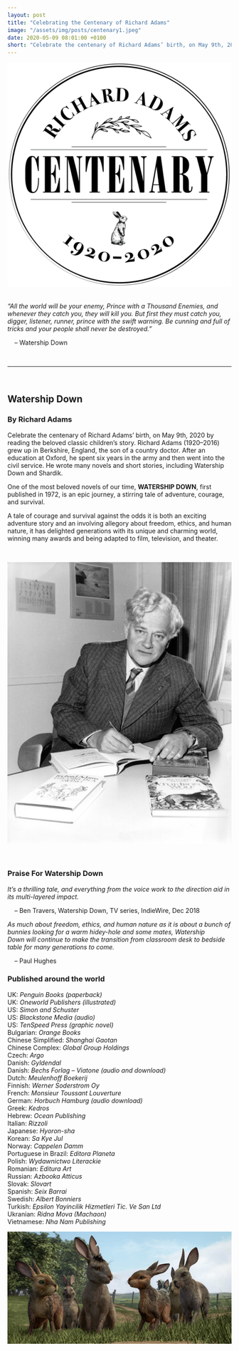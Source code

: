 ```yaml
---
layout: post
title: "Celebrating the Centenary of Richard Adams"
image: "/assets/img/posts/centenary1.jpeg"
date: 2020-05-09 08:01:00 +0100
short: "Celebrate the centenary of Richard Adams’ birth, on May 9th, 2020 by reading the beloved classic children’s story, Watership Down."
---
```


![The centenary of Richard Adams’ birth](/assets/img/posts/centenary2.png)
   
  

_“All the world will be your enemy, Prince with a Thousand Enemies, and whenever they catch you, they will kill you. But first they must catch you, digger, listener, runner, prince with the swift warning. Be cunning and full of tricks and your people shall never be destroyed.”_  

&nbsp;&nbsp;&nbsp;&nbsp;&ndash; Watership Down

<br/>

---

<br/>

## Watership Down
### By Richard Adams

Celebrate the centenary of Richard Adams’ birth, on May 9th, 2020 by reading the beloved classic children’s story. Richard Adams (1920–2016) grew up in Berkshire, England, the son of a country doctor. After an education at Oxford, he spent six years in the army and then went into the civil service. He wrote many novels and short stories, including Watership Down and Shardik.

One of the most beloved novels of our time, __WATERSHIP DOWN__, first published in 1972, is an epic journey, a stirring tale of adventure, courage, and survival. 

A tale of courage and survival against the odds it is both an exciting adventure story and an involving allegory about freedom, ethics, and human nature, it has delighted generations with its unique and charming world, winning many awards and being adapted to film, television, and theater.

<br/>

![Richard Adams](/assets/img/posts/centenary1.jpeg)

<br/>

### Praise For Watership Down

_It’s a thrilling tale, and everything from the voice work to the direction aid in its multi-layered impact._  

&nbsp;&nbsp;&nbsp;&nbsp;&ndash; Ben Travers, Watership Down, TV series, IndieWire, Dec 2018

_As much about freedom, ethics, and human nature as it is about a bunch of bunnies looking for a warm hidey-hole and some mates, Watership Down will continue to make the transition from classroom desk to bedside table for many generations to come._  

&nbsp;&nbsp;&nbsp;&nbsp;&ndash; Paul Hughes

### Published around the world

UK: _Penguin Books (paperback)_  
UK: _Oneworld Publishers (illustrated)_  
US: _Simon and Schuster_  
US: _Blackstone Media (audio)_  
US: _TenSpeed Press (graphic novel)_  
Bulgarian: _Orange Books_  
Chinese Simplified: _Shanghai Gaotan_  
Chinese Complex: _Global Group Holdings_  
Czech: _Argo_  
Danish: _Gyldendal_  
Danish: _Bechs Forlag – Viatone (audio and download)_  
Dutch: _Meulenhoff Boekerij_  
Finnish: _Werner Soderstrom Oy_  
French: _Monsieur Toussant Louverture_  
German: _Horbuch Hamburg (audio download)_  
Greek: _Kedros_  
Hebrew: _Ocean Publishing_  
Italian: _Rizzoli_  
Japanese: _Hyoron-sha_  
Korean: _Sa Kye Jul_  
Norway: _Cappelen Damm_  
Portuguese in Brazil: _Editora Planeta_  
Polish: _Wydawnictwo Literackie_  
Romanian: _Editura Art_  
Russian: _Azbooka Atticus_  
Slovak: _Slovart_  
Spanish: _Seix Barrai_  
Swedish: _Albert Bonniers_  
Turkish: _Epsilon Yayincilik Hizmetleri Tic. Ve San Ltd_  
Ukranian: _Ridna Mova (Machaon)_  
Vietnamese: _Nha Nam Publishing_  

![Watership Down Animated Series](/assets/img/posts/centenary3.jpeg)
